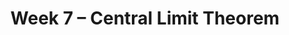 ---
title: Week 7 – Central Limit Theorem
weekNumber: 7
days:
    - date: 2025-2-17
      events: 
        - markdown_content: <b>No Lecture (Presidents Day)</b>
    - date: 2025-2-19
      events: 
        - name: LEC 17
          type: lecture
          title: The Central Limit Theorem
          url:
          html:
          podcast:
          readings:
            - name: CIT 14.4-14.5
              url: https://inferentialthinking.com/chapters/14/4/Central_Limit_Theorem.html
          keywords: distribution of the sample mean, square root law, CLT-based CIs
        - name: DISC 8
          type: disc
          title: Standardization and The Normal Distribution
          url: https://practice.dsc10.com/disc08/index.html
    - date: 2025-2-20
      events:
        - name: HW 4
          type: hw
          title: Simulation, Sampling, & Bootstrapping
          url: http://datahub.ucsd.edu/user-redirect/git-sync?repo=https://github.com/dsc-courses/dsc10-2025-wi&subPath=homeworks/hw04/hw04.ipynb
    - date: 2025-2-21
      events: 
        - name: LEC 18
          type: lecture
          title: Choosing Sample Sizes, Statistical Models
          url:
          html:
          podcast:
          readings:
            - name: CIT 14.6
              url: https://inferentialthinking.com/chapters/14/6/Choosing_a_Sample_Size.html
            - name: 11.1
              url: https://inferentialthinking.com/chapters/11/1/Assessing_a_Model.html
          keywords: standard deviation of 0s and 1s, np.random.multinomial, Robert Swain jury
    - date: 2025-2-22
      events:
        - name: LAB 5
          type: lab
          title: Variability and the Normal Distribution
          url:
---